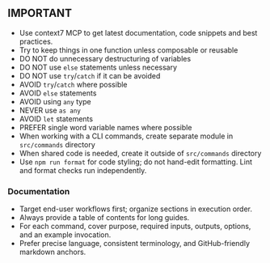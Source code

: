 ## IMPORTANT

- Use context7 MCP to get latest documentation, code snippets and best practices.
- Try to keep things in one function unless composable or reusable
- DO NOT do unnecessary destructuring of variables
- DO NOT use `else` statements unless necessary
- DO NOT use `try`/`catch` if it can be avoided
- AVOID `try`/`catch` where possible
- AVOID `else` statements
- AVOID using `any` type
- NEVER use `as any`
- AVOID `let` statements
- PREFER single word variable names where possible
- When working with a CLI commands, create separate module in `src/commands` directory
- When shared code is needed, create it outside of `src/commands` directory
- Use `npm run format` for code styling; do not hand-edit formatting. Lint and format checks run independently.

### Documentation

- Target end-user workflows first; organize sections in execution order.
- Always provide a table of contents for long guides.
- For each command, cover purpose, required inputs, outputs, options, and an example invocation.
- Prefer precise language, consistent terminology, and GitHub-friendly markdown anchors.
